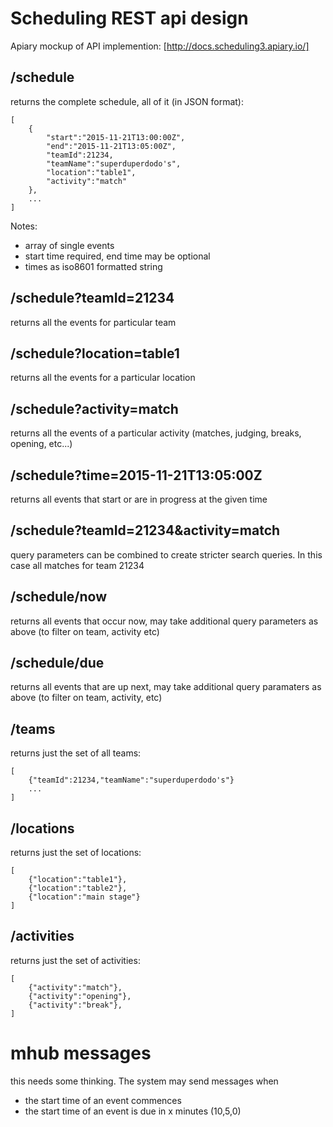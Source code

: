 Scheduling REST api design
====================
Apiary mockup of API implemention: [http://docs.scheduling3.apiary.io/]

/schedule
------

returns the complete schedule, all of it (in JSON format):

	[
		{
			"start":"2015-11-21T13:00:00Z",
			"end":"2015-11-21T13:05:00Z",
			"teamId":21234,
			"teamName":"superduperdodo's",
			"location":"table1",
			"activity":"match"
		},
		...
	]

Notes:

- array of single events
- start time required, end time may be optional
- times as iso8601 formatted string

/schedule?teamId=21234
------

returns all the events for particular team

/schedule?location=table1
-------

returns all the events for a particular location

/schedule?activity=match
--------

returns all the events of a particular activity (matches, judging, breaks, opening, etc...)

/schedule?time=2015-11-21T13:05:00Z
--------

returns all events that start or are in progress at the given time

/schedule?teamId=21234&activity=match
---------

query parameters can be combined to create stricter search queries. In this case all matches for team 21234

/schedule/now
--------

returns all events that occur now, may take additional query parameters as above (to filter on team, activity etc)

/schedule/due
--------

returns all events that are up next, may take additional query paramaters as above (to filter on team, activity, etc)

/teams
--------

returns just the set of all teams:

	[
		{"teamId":21234,"teamName":"superduperdodo's"}
		...
	]

/locations
---------

returns just the set of locations:

	[
		{"location":"table1"},
		{"location":"table2"},
		{"location":"main stage"}
	]

/activities
-----

returns just the set of activities:

	[
		{"activity":"match"},
		{"activity":"opening"},
		{"activity":"break"},
	]

mhub messages
==========

this needs some thinking. The system may send messages when

- the start time of an event commences
- the start time of an event is due in x minutes (10,5,0)
